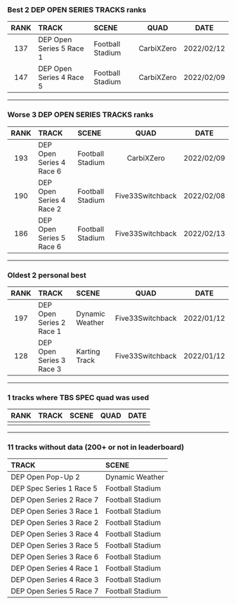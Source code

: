 ### Best 2 DEP OPEN SERIES TRACKS ranks
|RANK|TRACK|SCENE|QUAD|DATE|
|:---:|:---|:---|:---:|:---:|
|137|DEP Open Series 5 Race 1|Football Stadium|CarbiXZero|2022/02/12|
|147|DEP Open Series 4 Race 5|Football Stadium|CarbiXZero|2022/02/09|
---
### Worse 3 DEP OPEN SERIES TRACKS ranks
|RANK|TRACK|SCENE|QUAD|DATE|
|:---:|:---|:---|:---:|:---:|
|193|DEP Open Series 4 Race 6|Football Stadium|CarbiXZero|2022/02/09|
|190|DEP Open Series 4 Race 2|Football Stadium|Five33Switchback|2022/02/08|
|186|DEP Open Series 5 Race 6|Football Stadium|Five33Switchback|2022/02/13|
---
### Oldest 2 personal best
|RANK|TRACK|SCENE|QUAD|DATE|
|:---:|:---|:---|:---:|:---:|
|197|DEP Open Series 2 Race 1|Dynamic Weather|Five33Switchback|2022/01/12|
|128|DEP Open Series 3 Race 3|Karting Track|Five33Switchback|2022/01/12|
---
### 1 tracks where TBS SPEC quad was used
|RANK|TRACK|SCENE|QUAD|DATE|
|:---:|:---|:---|:---:|:---:|
||||||
---
### 11 tracks without data (200+ or not in leaderboard)
|TRACK|SCENE|
|:---|:---|
|DEP Open Pop-Up 2|Dynamic Weather|
|DEP Spec Series 1 Race 5|Football Stadium|
|DEP Open Series 2 Race 7|Football Stadium|
|DEP Open Series 3 Race 1|Football Stadium|
|DEP Open Series 3 Race 2|Football Stadium|
|DEP Open Series 3 Race 4|Football Stadium|
|DEP Open Series 3 Race 5|Football Stadium|
|DEP Open Series 3 Race 6|Football Stadium|
|DEP Open Series 4 Race 1|Football Stadium|
|DEP Open Series 4 Race 3|Football Stadium|
|DEP Open Series 5 Race 7|Football Stadium|

